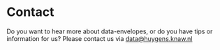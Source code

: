 # Contact
Do you want to hear more about data-envelopes, or do you have tips or information for us? Please contact us via data@huygens.knaw.nl
